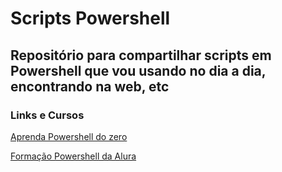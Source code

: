 # Scripts Powershell

## Repositório para compartilhar scripts em Powershell que vou usando no dia a dia, encontrando na web, etc

### Links e Cursos

[Aprenda Powershell do zero](https://www.udemy.com/course/aprenda-powershell-do-zero/)

[Formação Powershell da Alura](https://cursos.alura.com.br/formacao-powershell)